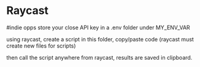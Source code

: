 # Raycast
#indie opps
store your close API key in a .env folder under MY_ENV_VAR

using raycast, create a script in this folder, copy/paste code (raycast must create new files for scripts)

then call the script anywhere from raycast, results are saved in clipboard.
~~~~
